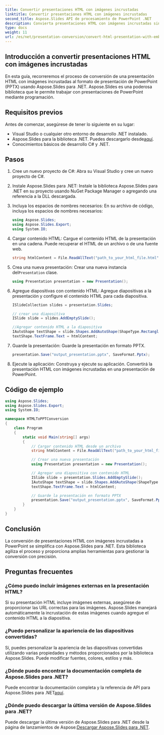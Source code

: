 ```yaml
---
title: Convertir presentaciones HTML con imágenes incrustadas
linktitle: Convertir presentaciones HTML con imágenes incrustadas
second_title: Aspose.Slides API de procesamiento de PowerPoint .NET
description: Convierta presentaciones HTML con imágenes incrustadas sin esfuerzo utilizando Aspose.Slides para .NET. Cree, personalice y guarde archivos de PowerPoint sin problemas.
type: docs
weight: 11
url: /es/net/presentation-conversion/convert-html-presentation-with-embedded-images/
---
```

## Introducción a convertir presentaciones HTML con imágenes incrustadas 

En esta guía, recorreremos el proceso de conversión de una presentación HTML con imágenes incrustadas al formato de presentación de PowerPoint (PPTX) usando Aspose.Slides para .NET. Aspose.Slides es una poderosa biblioteca que le permite trabajar con presentaciones de PowerPoint mediante programación. 

## Requisitos previos
Antes de comenzar, asegúrese de tener lo siguiente en su lugar:
- Visual Studio o cualquier otro entorno de desarrollo .NET instalado.
-  Aspose.Slides para la biblioteca .NET. Puedes descargarlo desde[aquí](https://downloads.aspose.com/slides/net).
- Conocimientos básicos de desarrollo C# y .NET.

## Pasos

1. Cree un nuevo proyecto de C#:
   Abra su Visual Studio y cree un nuevo proyecto de C#.

2. Instale Aspose.Slides para .NET:
   Instale la biblioteca Aspose.Slides para .NET en su proyecto usando NuGet Package Manager o agregando una referencia a la DLL descargada.

3. Incluya los espacios de nombres necesarios:
   En su archivo de código, incluya los espacios de nombres necesarios:
   ```csharp
   using Aspose.Slides;
   using Aspose.Slides.Export;
   using System.IO;
   ```

4. Cargar contenido HTML:
   Cargue el contenido HTML de la presentación en una cadena. Puede recuperar el HTML de un archivo o de una fuente web.
   ```csharp
   string htmlContent = File.ReadAllText("path_to_your_html_file.html");
   ```

5. Crea una nueva presentación:
    Crear una nueva instancia del`Presentation` clase.
   ```csharp
   using Presentation presentation = new Presentation();
   ```

6. Agregue diapositivas con contenido HTML:
   Agregue diapositivas a la presentación y configure el contenido HTML para cada diapositiva.
   ```csharp
   ISlideCollection slides = presentation.Slides;

   // crear una diapositiva
   ISlide slide = slides.AddEmptySlide();

   //Agregar contenido HTML a la diapositiva
   IAutoShape textShape = slide.Shapes.AddAutoShape(ShapeType.Rectangle, 50, 50, 600, 400);
   textShape.TextFrame.Text = htmlContent;
   ```

7. Guarde la presentación:
   Guarde la presentación en formato PPTX.
   ```csharp
   presentation.Save("output_presentation.pptx", SaveFormat.Pptx);
   ```

8. Ejecute la aplicación:
   Construya y ejecute su aplicación. Convertirá la presentación HTML con imágenes incrustadas en una presentación de PowerPoint.

## Código de ejemplo

```csharp
using Aspose.Slides;
using Aspose.Slides.Export;
using System.IO;

namespace HTMLToPPTConversion
{
    class Program
    {
        static void Main(string[] args)
        {
            // Cargar contenido HTML desde un archivo
            string htmlContent = File.ReadAllText("path_to_your_html_file.html");

            // Crear una nueva presentación
            using Presentation presentation = new Presentation();

            // Agregar una diapositiva con contenido HTML
            ISlide slide = presentation.Slides.AddEmptySlide();
            IAutoShape textShape = slide.Shapes.AddAutoShape(ShapeType.Rectangle, 50, 50, 600, 400);
            textShape.TextFrame.Text = htmlContent;

            // Guarde la presentación en formato PPTX
            presentation.Save("output_presentation.pptx", SaveFormat.Pptx);
        }
    }
}
```

## Conclusión

La conversión de presentaciones HTML con imágenes incrustadas a PowerPoint se simplifica con Aspose.Slides para .NET. Esta biblioteca agiliza el proceso y proporciona amplias herramientas para gestionar la conversión con precisión.

## Preguntas frecuentes

### ¿Cómo puedo incluir imágenes externas en la presentación HTML?

Si su presentación HTML incluye imágenes externas, asegúrese de proporcionar las URL correctas para las imágenes. Aspose.Slides manejará automáticamente la incrustación de estas imágenes cuando agregue el contenido HTML a la diapositiva.

### ¿Puedo personalizar la apariencia de las diapositivas convertidas?

Sí, puedes personalizar la apariencia de las diapositivas convertidas utilizando varias propiedades y métodos proporcionados por la biblioteca Aspose.Slides. Puede modificar fuentes, colores, estilos y más.

### ¿Dónde puedo encontrar la documentación completa de Aspose.Slides para .NET?

 Puede encontrar la documentación completa y la referencia de API para Aspose.Slides para .NET[aquí](https://reference.aspose.com/slides/net).

### ¿Dónde puedo descargar la última versión de Aspose.Slides para .NET?

 Puede descargar la última versión de Aspose.Slides para .NET desde la página de lanzamientos de Aspose:[Descargar Aspose.Slides para .NET](https://releases.aspose.com/slides/net).
